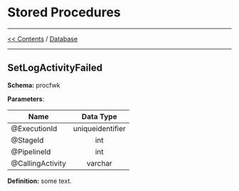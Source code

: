 # Stored Procedures

___
[<< Contents](/ADF.procfwk/contents) / [Database](/ADF.procfwk/database)

___

## SetLogActivityFailed	
	
__Schema:__ procfwk

__Parameters__:

|Name|Data Type|
|---|:---:|
|@ExecutionId|uniqueidentifier
|@StageId|int
|@PipelineId|int
|@CallingActivity|varchar

__Definition:__ some text.

